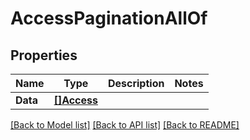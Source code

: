 # AccessPaginationAllOf

## Properties

Name | Type | Description | Notes
------------ | ------------- | ------------- | -------------
**Data** | [**[]Access**](Access.md) |  | 

[[Back to Model list]](../README.md#documentation-for-models) [[Back to API list]](../README.md#documentation-for-api-endpoints) [[Back to README]](../README.md)


